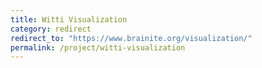 ```yaml
---
title: Witti Visualization
category: redirect
redirect_to: "https://www.brainite.org/visualization/"
permalink: /project/witti-visualization
---
```


